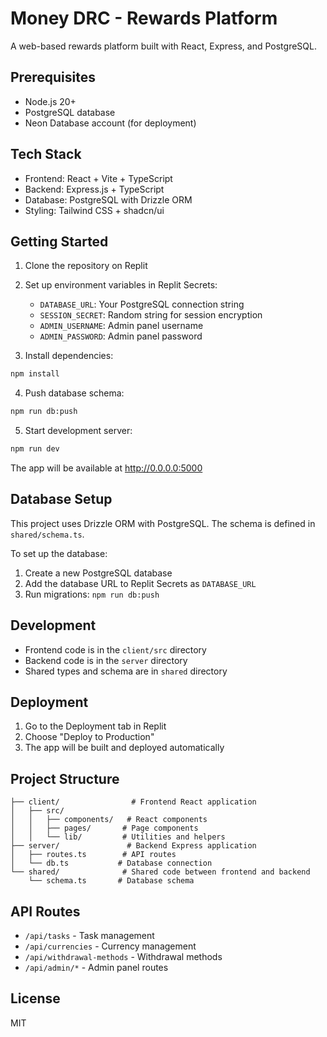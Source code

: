 
# Money DRC - Rewards Platform

A web-based rewards platform built with React, Express, and PostgreSQL.

## Prerequisites

- Node.js 20+
- PostgreSQL database
- Neon Database account (for deployment)

## Tech Stack

- Frontend: React + Vite + TypeScript
- Backend: Express.js + TypeScript
- Database: PostgreSQL with Drizzle ORM
- Styling: Tailwind CSS + shadcn/ui

## Getting Started

1. Clone the repository on Replit
2. Set up environment variables in Replit Secrets:
   - `DATABASE_URL`: Your PostgreSQL connection string
   - `SESSION_SECRET`: Random string for session encryption
   - `ADMIN_USERNAME`: Admin panel username
   - `ADMIN_PASSWORD`: Admin panel password

3. Install dependencies:
```bash
npm install
```

4. Push database schema:
```bash
npm run db:push
```

5. Start development server:
```bash
npm run dev
```

The app will be available at http://0.0.0.0:5000

## Database Setup

This project uses Drizzle ORM with PostgreSQL. The schema is defined in `shared/schema.ts`.

To set up the database:

1. Create a new PostgreSQL database
2. Add the database URL to Replit Secrets as `DATABASE_URL`
3. Run migrations: `npm run db:push`

## Development

- Frontend code is in the `client/src` directory
- Backend code is in the `server` directory
- Shared types and schema are in `shared` directory

## Deployment

1. Go to the Deployment tab in Replit
2. Choose "Deploy to Production"
3. The app will be built and deployed automatically

## Project Structure

```
├── client/                # Frontend React application
│   ├── src/
│   │   ├── components/   # React components
│   │   ├── pages/       # Page components
│   │   └── lib/         # Utilities and helpers
├── server/               # Backend Express application
│   ├── routes.ts        # API routes
│   └── db.ts           # Database connection
└── shared/              # Shared code between frontend and backend
    └── schema.ts       # Database schema
```

## API Routes

- `/api/tasks` - Task management
- `/api/currencies` - Currency management
- `/api/withdrawal-methods` - Withdrawal methods
- `/api/admin/*` - Admin panel routes

## License

MIT
